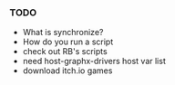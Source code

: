 ### TODO

 - What is synchronize?
 - How do you run a script
 - check out RB's scripts
 - need host-graphx-drivers host var list
 - download itch.io games
